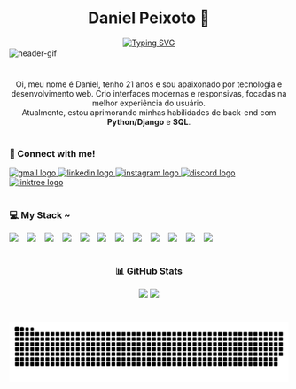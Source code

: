 <h1 align="center">Daniel Peixoto 👾</h1>

<div align="center">
  <a href="https://git.io/typing-svg">
    <img src="https://readme-typing-svg.demolab.com?font=Fira+Code&weight=500&size=22&pause=1000&color=FF0000&center=true&vCenter=true&random=false&width=524&lines=▹+Bem-vindo+ao+meu+perfil!+%F0%9F%94%A5+▹" alt="Typing SVG">
  </a>
</div>

<img align="center" alt="header-gif" src="https://media1.tenor.com/m/GTzbJen5xcoAAAAC/cute-wallpaper.gif">

#

<p align="center">
  Oi, meu nome é Daniel, tenho 21 anos e sou apaixonado por tecnologia e desenvolvimento web. Crio interfaces modernas e responsivas, focadas na melhor experiência do usuário.<br>
  Atualmente, estou aprimorando minhas habilidades de back-end com <strong>Python/Django</strong> e <strong>SQL</strong>.
</p>

#

<h3 align="left">🤝 Connect with me!</h3>

<div align="left">
  <a href="mailto:daniel.peixotto9@gmail.com" target="_blank">
    <img src="https://img.shields.io/static/v1?message=Gmail&logo=gmail&label=&color=D14836&logoColor=white&labelColor=&style=for-the-badge" height="35" alt="gmail logo" />
  </a>
  <a href="https://www.linkedin.com/in/danielpeixoto01/" target="_blank">
    <img src="https://img.shields.io/static/v1?message=LinkedIn&logo=linkedin&label=&color=0077B5&logoColor=white&labelColor=&style=for-the-badge" height="35" alt="linkedin logo" />
  </a>
  <a href="https://www.instagram.com/_eodanz/" target="_blank">
    <img src="https://img.shields.io/static/v1?message=Instagram&logo=instagram&label=&color=E4405F&logoColor=white&labelColor=&style=for-the-badge" height="35" alt="instagram logo" />
  </a>
  <a href="https://discord.com/users/759248754661785660" target="_blank">
    <img src="https://img.shields.io/static/v1?message=Discord&logo=discord&label=&color=7289DA&logoColor=white&labelColor=&style=for-the-badge" height="35" alt="discord logo" />
  </a>
  <a href="https://linktr.ee/eodanz1" target="_blank">
    <img src="https://img.shields.io/static/v1?message=Linktree&logo=linktree&label=&color=1de9b6&logoColor=white&labelColor=&style=for-the-badge" height="35" alt="linktree logo" />
  </a>
</div>

#

<h3 align="left">💻 My Stack ~</h3>

<div align="left">
  <img src="https://cdn.jsdelivr.net/gh/devicons/devicon/icons/html5/html5-original.svg" height="25" />
  <img width="8" />
  <img src="https://cdn.jsdelivr.net/gh/devicons/devicon/icons/css3/css3-original.svg" height="25" />
  <img width="8" />
  <img src="https://cdn.jsdelivr.net/gh/devicons/devicon/icons/javascript/javascript-original.svg" height="25" />
  <img width="8" />
  <img src="https://cdn.jsdelivr.net/gh/devicons/devicon/icons/typescript/typescript-original.svg" height="25" />
  <img width="8" />
  <img src="https://cdn.jsdelivr.net/gh/devicons/devicon/icons/react/react-original.svg" height="25" />
  <img width="8" />
  <img src="https://cdn.jsdelivr.net/gh/devicons/devicon/icons/nodejs/nodejs-original.svg" height="25" />
  <img width="8" />
  <img src="https://cdn.jsdelivr.net/gh/devicons/devicon/icons/python/python-original.svg" height="25" />
  <img width="8" />
  <img src="https://cdn.jsdelivr.net/gh/devicons/devicon/icons/java/java-original.svg" height="25" />
  <img width="8" />
  <img src="https://cdn.jsdelivr.net/gh/devicons/devicon/icons/mysql/mysql-original.svg" height="25" />
  <img width="8" />
  <img src="https://cdn.jsdelivr.net/gh/devicons/devicon/icons/bootstrap/bootstrap-original.svg" height="25" />
  <img width="8" />
  <img src="https://cdn.jsdelivr.net/gh/devicons/devicon/icons/androidstudio/androidstudio-original.svg" height="25" />
  <img width="8" />
  <img src="https://cdn.jsdelivr.net/gh/devicons/devicon/icons/kotlin/kotlin-original.svg" height="25" />
</div>

#

<h3 align="center">📊 GitHub Stats</h3>

<div align="center">
  <img src="https://github-readme-stats.vercel.app/api?username=Sertx7&show_icons=true&theme=codeSTACKr&locale=pt-br&hide_border=false" height="170" />
  <img src="https://github-readme-stats.vercel.app/api/top-langs?username=Sertx7&locale=pt-br&layout=compact&card_width=320&langs_count=8&theme=codeSTACKr&hide_border=false" height="170" />
</div>

#

<picture align="center">
  <source media="(prefers-color-scheme: dark)" srcset="https://raw.githubusercontent.com/mari4souza/mari4souza/output/github-contribution-grid-snake-dark.svg">
  <source media="(prefers-color-scheme: light)" srcset="https://raw.githubusercontent.com/mari4souza/mari4souza/output/github-contribution-grid-snake-dark.svg">
  <img align="center" alt="github contribution grid snake animation" src="https://raw.githubusercontent.com/mari4souza/mari4souza/output/github-contribution-grid-snake.svg">
</picture>
